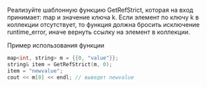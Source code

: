 Реализуйте шаблонную функцию GetRefStrict, которая на вход принимает: map
и значение ключа k. Если элемент по ключу k в коллекции отсутствует, то
функция должна бросить исключение runtime_error, иначе вернуть ссылку на
элемент в коллекции.

Пример использования функции
```c++
map<int, string> m = {{0, "value"}};
string& item = GetRefStrict(m, 0);
item = "newvalue";
cout << m[0] << endl; // выведет newvalue
```
